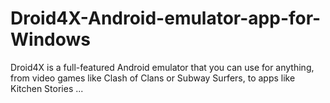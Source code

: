 # Droid4X-Android-emulator-app-for-Windows
Droid4X is a full-featured Android emulator that you can use for anything, from video games like Clash of Clans or Subway Surfers, to apps like Kitchen Stories ...
